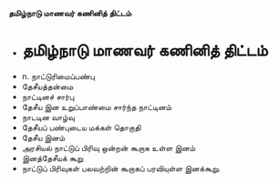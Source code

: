 **தமிழ்நாடு மாணவர் கணினித் திட்டம்**
- # தமிழ்நாடு மாணவர் கணினித் திட்டம்
- n. நாட்டுரிமைப்பண்பு
- தேசீயத்தன்மை
- நாட்டினச் சார்பு
- தேசீய இன உறுப்பாண்மை சார்ந்த நாட்டினம்
- நாடடின வாழ்வு
- தேசீயப் பண்புடைய மக்கள் தொகுதி
- தேசீய இனம்
- அரசியல் நாட்டுப் பிரிவு ஒன்றன் கூறாக உள்ள இனம்
- இனத்தேசீயக் கூறு
- நாட்டுப் பிரிவுகள் பலவற்றின் கூறாகப் பரவியுள்ள இனக்கூறு.

